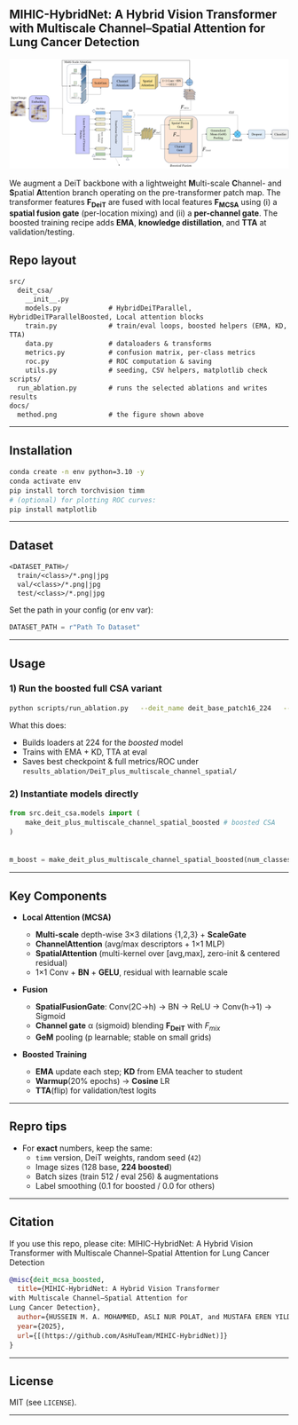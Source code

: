 

## MIHIC-HybridNet: A Hybrid Vision Transformer with Multiscale Channel–Spatial Attention for Lung Cancer Detection

![Method Diagram](docs/method.png)


We augment a DeiT backbone with a lightweight **M**ulti-scale **C**hannel- and **S**patial **A**ttention branch operating on the pre-transformer patch map. The transformer features **F<sub>DeiT</sub>** are fused with local features **F<sub>MCSA</sub>** using (i) a **spatial fusion gate** (per-location mixing) and (ii) a **per-channel gate**. The boosted training recipe adds **EMA**, **knowledge distillation**, and **TTA** at validation/testing. 

## Repo layout 

```
src/
  deit_csa/
    __init__.py
    models.py            # HybridDeiTParallel, HybridDeiTParallelBoosted, Local attention blocks
    train.py             # train/eval loops, boosted helpers (EMA, KD, TTA)
    data.py              # dataloaders & transforms
    metrics.py           # confusion matrix, per-class metrics
    roc.py               # ROC computation & saving
    utils.py             # seeding, CSV helpers, matplotlib check
scripts/
  run_ablation.py        # runs the selected ablations and writes results
docs/
  method.png             # the figure shown above
```


---

## Installation

```bash
conda create -n env python=3.10 -y
conda activate env
pip install torch torchvision timm
# (optional) for plotting ROC curves:
pip install matplotlib
```

---

## Dataset


```
<DATASET_PATH>/
  train/<class>/*.png|jpg
  val/<class>/*.png|jpg
  test/<class>/*.png|jpg
```

Set the path in your config (or env var):

```python
DATASET_PATH = r"Path To Dataset"
```

---

## Usage

### 1) Run the boosted full CSA variant

```bash
python scripts/run_ablation.py   --deit_name deit_base_patch16_224   --epochs 15   --lr 1e-4   --wd 1e-4   --img_size_default 128   --boost_full True   --boost_full_img_size 224   --out_dir results_ablation
```

What this does:
- Builds loaders at 224 for the *boosted* model
- Trains with EMA + KD, TTA at eval
- Saves best checkpoint & full metrics/ROC under `results_ablation/DeiT_plus_multiscale_channel_spatial/`

### 2) Instantiate models directly

```python
from src.deit_csa.models import (
    make_deit_plus_multiscale_channel_spatial_boosted # boosted CSA
)


m_boost = make_deit_plus_multiscale_channel_spatial_boosted(num_classes=7, img_size=224)
```

---

## Key Components

- **Local Attention (MCSA)**
  - **Multi-scale** depth-wise 3×3 dilations {1,2,3} + **ScaleGate**
  - **ChannelAttention** (avg/max descriptors + 1×1 MLP)
  - **SpatialAttention** (multi-kernel over [avg,max], zero-init & centered residual)
  - 1×1 Conv + **BN** + **GELU**, residual with learnable scale

- **Fusion**
  - **SpatialFusionGate**: Conv(2C→h) → BN → ReLU → Conv(h→1) → Sigmoid
  - **Channel gate** α (sigmoid) blending **F<sub>DeiT</sub>** with *F<sub>mix</sub>*
  - **GeM** pooling (p learnable; stable on small grids)

- **Boosted Training**
  - **EMA** update each step; **KD** from EMA teacher to student
  - **Warmup**(20% epochs) → **Cosine** LR
  - **TTA**(flip) for validation/test logits

---



## Repro tips

- For **exact** numbers, keep the same:
  - `timm` version, DeiT weights, random seed (`42`)
  - Image sizes (128 base, **224 boosted**)
  - Batch sizes (train 512 / eval 256) & augmentations
  - Label smoothing (0.1 for boosted / 0.0 for others)

---

## Citation

If you use this repo, please cite: MIHIC-HybridNet: A Hybrid Vision Transformer
with Multiscale Channel–Spatial Attention for
Lung Cancer Detection

```bibtex
@misc{deit_mcsa_boosted,
  title={MIHIC-HybridNet: A Hybrid Vision Transformer
with Multiscale Channel–Spatial Attention for
Lung Cancer Detection},
  author={HUSSEIN M. A. MOHAMMED, ASLI NUR POLAT, and MUSTAFA EREN YILDIRIM},
  year={2025},
  url={[(https://github.com/AsHuTeam/MIHIC-HybridNet)]}
}
```

---

## License

MIT (see `LICENSE`).

---

